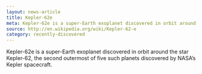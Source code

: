 ```yaml
---
layout: news-article
title: Kepler-62e
meta: Kepler-62e is a super-Earth exoplanet discovered in orbit around the star Kepler-62
source: http://en.wikipedia.org/wiki/Kepler-62-e
category: recently-discovered
---
```


Kepler-62e is a super-Earth exoplanet discovered in orbit around the star Kepler-62, the second outermost of five such planets discovered by NASA’s Kepler spacecraft.
